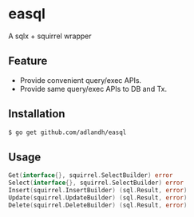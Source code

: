 # easql

A sqlx + squirrel wrapper

## Feature

- Provide convenient query/exec APIs.
- Provide same query/exec APIs to DB and Tx.

## Installation

```bash
$ go get github.com/adlandh/easql
```

## Usage

```go 
Get(interface{}, squirrel.SelectBuilder) error
Select(interface{}, squirrel.SelectBuilder) error
Insert(squirrel.InsertBuilder) (sql.Result, error)
Update(squirrel.UpdateBuilder) (sql.Result, error)
Delete(squirrel.DeleteBuilder) (sql.Result, error)
```